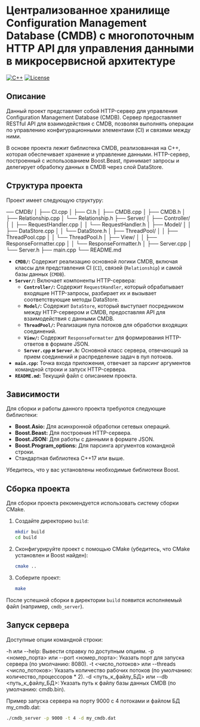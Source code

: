 # Централизованное хранилище Configuration Management Database (CMDB) с многопоточным HTTP API для управления данными в микросервисной архитектуре

[![C++](https://img.shields.io/badge/C%2B%2B-20-blue.svg)](https://en.wikipedia.org/wiki/C%2B%2B20)
[![License](https://img.shields.io/badge/License-MIT-green.svg)](LICENSE)

## Описание

Данный проект представляет собой HTTP-сервер для управления Configuration Management Database (CMDB). Сервер предоставляет RESTful API для взаимодействия с CMDB, позволяя выполнять операции по управлению конфигурационными элементами (CI) и связями между ними.

В основе проекта лежит библиотека CMDB, реализованная на C++, которая обеспечивает хранение и управление данными. HTTP-сервер, построенный с использованием Boost.Beast, принимает запросы и делегирует обработку данных в CMDB через слой DataStore.

## Структура проекта

Проект имеет следующую структуру:

── CMDB/
│   ├── CI.cpp
│   ├── CI.h
│   ├── CMDB.cpp
│   ├── CMDB.h
│   ├── Relationship.cpp
│   └── Relationship.h
├── Server/
│   ├── Controller/
│   │   ├── RequestHandler.cpp
│   │   └── RequestHandler.h
│   ├── Model/
│   │   ├── DataStore.cpp
│   │   └── DataStore.h
│   ├── ThreadPool/
│   │   ├── ThreadPool.cpp
│   │   └── ThreadPool.h
│   ├── View/
│   │   ├── ResponseFormatter.cpp
│   │   └── ResponseFormatter.h
│   ├── Server.cpp
│   └── Server.h
├── main.cpp
└── README.md

* **`CMDB/`:** Содержит реализацию основной логики CMDB, включая классы для представления CI (`CI`), связей (`Relationship`) и самой базы данных (`CMDB`).
* **`Server/`:** Включает компоненты HTTP-сервера:
    * **`Controller/`:** Содержит `RequestHandler`, который обрабатывает входящие HTTP-запросы, разбирает их и вызывает соответствующие методы DataStore.
    * **`Model/`:** Содержит `DataStore`, который выступает посредником между HTTP-сервером и CMDB, предоставляя API для взаимодействия с данными CMDB.
    * **`ThreadPool/`:** Реализация пула потоков для обработки входящих соединений.
    * **`View/`:** Содержит `ResponseFormatter` для формирования HTTP-ответов в формате JSON.
    * **`Server.cpp` и `Server.h`:** Основной класс сервера, отвечающий за прием соединений и распределение задач в пул потоков.
* **`main.cpp`:** Точка входа приложения, отвечает за парсинг аргументов командной строки и запуск HTTP-сервера.
* **`README.md`:** Текущий файл с описанием проекта.

## Зависимости

Для сборки и работы данного проекта требуются следующие библиотеки:

* **Boost.Asio:** Для асинхронной обработки сетевых операций.
* **Boost.Beast:** Для построения HTTP-сервера.
* **Boost.JSON:** Для работы с данными в формате JSON.
* **Boost.Program\_options:** Для парсинга аргументов командной строки.
* Стандартная библиотека C++17 или выше.

Убедитесь, что у вас установлены необходимые библиотеки Boost.

## Сборка проекта

Для сборки проекта рекомендуется использовать систему сборки CMake.

1.  Создайте директорию `build`:
    ```bash
    mkdir build
    cd build
    ```
2.  Сконфигурируйте проект с помощью CMake (убедитесь, что CMake установлен и Boost найден):
    ```bash
    cmake ..
    ```
3.  Соберите проект:
    ```bash
    make
    ```

После успешной сборки в директории `build` появится исполняемый файл (например, `cmdb_server`).

## Запуск сервера

Доступные опции командной строки:

-h или --help: Вывести справку по доступным опциям.
-p <номер_порта> или --port <номер_порта>: Указать порт для запуска сервера (по умолчанию: 8080).
-t <число_потоков> или --threads <число_потоков>: Указать количество рабочих потоков (по умолчанию: количество_процессоров * 2).
-d <путь_к_файлу_БД> или --db <путь_к_файлу_БД>: Указать путь к файлу базы данных CMDB (по умолчанию: cmdb.bin).

Пример запуска сервера на порту 9000 с 4 потоками и файлом БД my_cmdb.dat:


```bash
./cmdb_server -p 9000 -t 4 -d my_cmdb.dat
```


